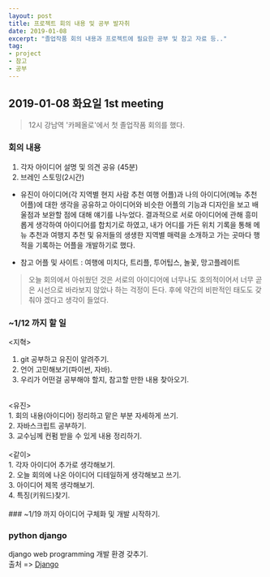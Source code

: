 ```yaml
---
layout: post
title: 프로젝트 회의 내용 및 공부 발자취
date: 2019-01-08
excerpt: "졸업작품 회의 내용과 프로젝트에 필요한 공부 및 참고 자료 등.."
tag: 
- project 
- 참고 
- 공부
---
```


## 2019-01-08 화요일 1st meeting

> 12시 강남역 '카페올로'에서 첫 졸업작품 회의를 했다. 

### 회의 내용

1. 각자 아이디어 설명 및 의견 공유 (45분)
2. 브레인 스토밍(2시간) 
- 유진이 아이디어(각 지역별 현지 사람 추천 여행 어플)과 나의 아이디어(메뉴 추천 어플)에 대한 
생각을 공유하고 아이디어와 비슷한 어플의 기능과 디자인을 보고 배울점과 보완할 점에 대해 
얘기를 나누었다. 
결과적으로 서로 아이디어에 관해 흥미롭게 생각하여 아이디어를 합치기로 하였고,
내가 어디를 가든 위치 기록을 통해 메뉴 추천과 여행지 추천 및 유저들의 
생생한 지역별 매력을 소개하고 가는 곳마다 행적을 기록하는 어플을 개발하기로 했다.

* 참고 어플 및 사이트 : 여행에 미치다, 트리플, 투어팁스, 놀꽃, 망고플레이트

> 오늘 회의에서 아쉬웠던 것은 서로의 아이디어에 너무나도 호의적이어서 
너무 곧은 시선으로 바라보지 않았나 하는 걱정이 든다. 
후에 약간의 비판적인 태도도 갖춰야 겠다고 생각이 들었다.

### ~1/12 까지 할 일
<지혁><br> 
1. git 공부하고 유진이 알려주기.<br>
2. 언어 고민해보기(파이썬, 자바).<br>
3. 우리가 어떤걸 공부해야 할지, 참고할 만한 내용 찾아오기.<br>
<br>
<유진><br>
1. 회의 내용(아이디어) 정리하고 맡은 부분 자세하게 쓰기.<br>
2. 자바스크립트 공부하기.<br>
3. 교수님께 컨펌 받을 수 있게 내용 정리하기.<br>
<br>
<같이><br>
1. 각자 아이디어 추가로 생각해보기.<br>
2. 오늘 회의에 나온 아이디어 디테일하게 생각해보고 쓰기.<br>
3. 아이디어 제목 생각해보기.<br>
4. 특징(키워드)찾기.<br>
<br>
### ~1/19 까지 
아이디어 구체화 및 개발 시작하기.
<br>

### python django 
django web programming 개발 환경 갖추기.<br>
출처 => [Django](https://tutorial.djangogirls.org/ko/django)


